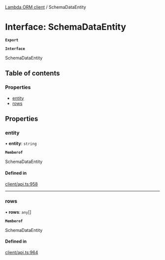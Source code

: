 [Lambda ORM client](../README.md) / SchemaDataEntity

# Interface: SchemaDataEntity

**`Export`**

**`Interface`**

SchemaDataEntity

## Table of contents

### Properties

- [entity](SchemaDataEntity.md#entity)
- [rows](SchemaDataEntity.md#rows)

## Properties

### entity

• **entity**: `string`

**`Memberof`**

SchemaDataEntity

#### Defined in

[client/api.ts:958](https://github.com/FlavioLionelRita/lambdaorm-client-node/blob/dc8a5fe/src/lib/client/api.ts#L958)

___

### rows

• **rows**: `any`[]

**`Memberof`**

SchemaDataEntity

#### Defined in

[client/api.ts:964](https://github.com/FlavioLionelRita/lambdaorm-client-node/blob/dc8a5fe/src/lib/client/api.ts#L964)
